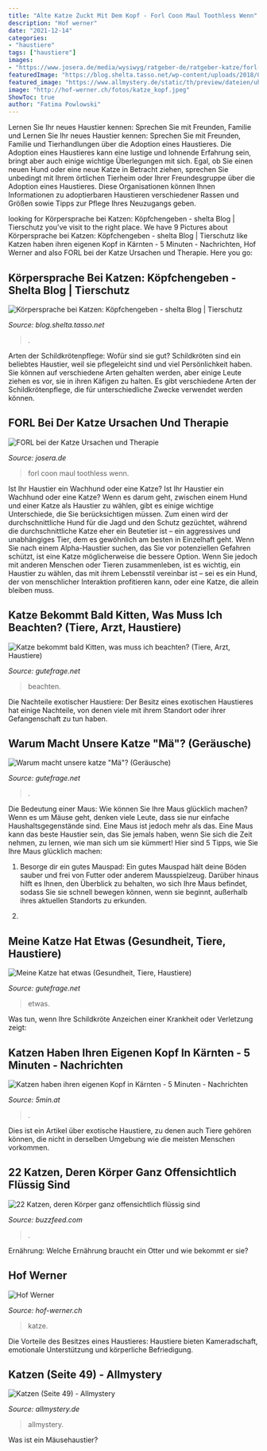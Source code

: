 ```yaml
---
title: "Alte Katze Zuckt Mit Dem Kopf - Forl Coon Maul Toothless Wenn"
description: "Hof werner"
date: "2021-12-14"
categories:
- "haustiere"
tags: ["haustiere"]
images:
- "https://www.josera.de/media/wysiwyg/ratgeber-de/ratgeber-katze/forl-katze/shutterstock_1145158181.jpg"
featuredImage: "https://blog.shelta.tasso.net/wp-content/uploads/2018/07/Körpersprache_Katze-gibt-Köpfchen-und-wird-gestreichelt_c-Savina-Hoppe.jpg"
featured_image: "https://www.allmystery.de/static/th/preview/dateien/uh59854,1280777949,DSC00546.JPG_conv.jpg"
image: "http://hof-werner.ch/fotos/katze_kopf.jpeg"
ShowToc: true
author: "Fatima Powlowski"
---
```



Lernen Sie Ihr neues Haustier kennen: Sprechen Sie mit Freunden, Familie und
Lernen Sie Ihr neues Haustier kennen: Sprechen Sie mit Freunden, Familie und Tierhandlungen über die Adoption eines Haustieres. Die Adoption eines Haustieres kann eine lustige und lohnende Erfahrung sein, bringt aber auch einige wichtige Überlegungen mit sich. Egal, ob Sie einen neuen Hund oder eine neue Katze in Betracht ziehen, sprechen Sie unbedingt mit Ihrem örtlichen Tierheim oder Ihrer Freundesgruppe über die Adoption eines Haustieres. Diese Organisationen können Ihnen Informationen zu adoptierbaren Haustieren verschiedener Rassen und Größen sowie Tipps zur Pflege Ihres Neuzugangs geben.

	

		
looking for Körpersprache bei Katzen: Köpfchengeben - shelta Blog | Tierschutz you've visit to the right place. We have 9 Pictures about Körpersprache bei Katzen: Köpfchengeben - shelta Blog | Tierschutz like Katzen haben ihren eigenen Kopf in Kärnten - 5 Minuten - Nachrichten, Hof Werner and also FORL bei der Katze Ursachen und Therapie. Here you go:
		
    
## Körpersprache Bei Katzen: Köpfchengeben - Shelta Blog | Tierschutz

<img loading=lazy src="https://blog.shelta.tasso.net/wp-content/uploads/2018/07/Körpersprache_Katze-gibt-Köpfchen-und-wird-gestreichelt_c-Savina-Hoppe.jpg" onerror="this.onerror=null;this.src='https://tse1.mm.bing.net/th?id=OIP.JGaxEoD1ILiAgB8m3EdXPQHaFj&amp;pid=15.1';" alt="Körpersprache bei Katzen: Köpfchengeben - shelta Blog | Tierschutz">

_Source: blog.shelta.tasso.net_

>. 

	

Arten der Schildkrötenpflege: Wofür sind sie gut?
Schildkröten sind ein beliebtes Haustier, weil sie pflegeleicht sind und viel Persönlichkeit haben. Sie können auf verschiedene Arten gehalten werden, aber einige Leute ziehen es vor, sie in ihren Käfigen zu halten. Es gibt verschiedene Arten der Schildkrötenpflege, die für unterschiedliche Zwecke verwendet werden können.

    
## FORL Bei Der Katze Ursachen Und Therapie

<img loading=lazy src="https://www.josera.de/media/wysiwyg/ratgeber-de/ratgeber-katze/forl-katze/shutterstock_1145158181.jpg" onerror="this.onerror=null;this.src='https://tse1.mm.bing.net/th?id=OIP.aXwZvLkXK84v23uStaxzGQHaE8&amp;pid=15.1';" alt="FORL bei der Katze Ursachen und Therapie">

_Source: josera.de_

>forl coon maul toothless wenn. 

	

Ist Ihr Haustier ein Wachhund oder eine Katze?
Ist Ihr Haustier ein Wachhund oder eine Katze?
Wenn es darum geht, zwischen einem Hund und einer Katze als Haustier zu wählen, gibt es einige wichtige Unterschiede, die Sie berücksichtigen müssen. Zum einen wird der durchschnittliche Hund für die Jagd und den Schutz gezüchtet, während die durchschnittliche Katze eher ein Beutetier ist – ein aggressives und unabhängiges Tier, dem es gewöhnlich am besten in Einzelhaft geht. Wenn Sie nach einem Alpha-Haustier suchen, das Sie vor potenziellen Gefahren schützt, ist eine Katze möglicherweise die bessere Option. Wenn Sie jedoch mit anderen Menschen oder Tieren zusammenleben, ist es wichtig, ein Haustier zu wählen, das mit ihrem Lebensstil vereinbar ist – sei es ein Hund, der von menschlicher Interaktion profitieren kann, oder eine Katze, die allein bleiben muss.

    
## Katze Bekommt Bald Kitten, Was Muss Ich Beachten? (Tiere, Arzt, Haustiere)

<img loading=lazy src="https://images.gutefrage.net/media/fragen-antworten/bilder/279538387/0_original.jpg?v=1525864978000" onerror="this.onerror=null;this.src='https://tse2.mm.bing.net/th?id=OIP.oC4ZqQ35z23InKF2jNyJkAHaHZ&amp;pid=15.1';" alt="Katze bekommt bald Kitten, was muss ich beachten? (Tiere, Arzt, Haustiere)">

_Source: gutefrage.net_

>beachten. 

	

Die Nachteile exotischer Haustiere: Der Besitz eines exotischen Haustieres hat einige Nachteile, von denen viele mit ihrem Standort oder ihrer Gefangenschaft zu tun haben.

    
## Warum Macht Unsere Katze &quot;Mä&quot;? (Geräusche)

<img loading=lazy src="https://images.gutefrage.net/media/fragen/bilder/warum-macht-unsere-katze-mae-/0_original.jpg?v=1298395949000" onerror="this.onerror=null;this.src='https://tse1.mm.bing.net/th?id=OIP.YWRA9SAy3_GiDg1Tg0YORgAAAA&amp;pid=15.1';" alt="Warum macht unsere katze &quot;Mä&quot;? (Geräusche)">

_Source: gutefrage.net_

>. 

	

Die Bedeutung einer Maus: Wie können Sie Ihre Maus glücklich machen?
Wenn es um Mäuse geht, denken viele Leute, dass sie nur einfache Haushaltsgegenstände sind. Eine Maus ist jedoch mehr als das. Eine Maus kann das beste Haustier sein, das Sie jemals haben, wenn Sie sich die Zeit nehmen, zu lernen, wie man sich um sie kümmert! Hier sind 5 Tipps, wie Sie Ihre Maus glücklich machen:
1. Besorge dir ein gutes Mauspad: Ein gutes Mauspad hält deine Böden sauber und frei von Futter oder anderem Mausspielzeug. Darüber hinaus hilft es Ihnen, den Überblick zu behalten, wo sich Ihre Maus befindet, sodass Sie sie schnell bewegen können, wenn sie beginnt, außerhalb ihres aktuellen Standorts zu erkunden.

2.

    
## Meine Katze Hat Etwas (Gesundheit, Tiere, Haustiere)

<img loading=lazy src="https://images.gutefrage.net/media/fragen/bilder/meine-katze-hat-etwas/0_original.jpg?v=1405860661000" onerror="this.onerror=null;this.src='https://tse1.mm.bing.net/th?id=OIP.7sBRA4aXVa5x_2iLLQmrBAHaJ4&amp;pid=15.1';" alt="Meine Katze hat etwas (Gesundheit, Tiere, Haustiere)">

_Source: gutefrage.net_

>etwas. 

	

Was tun, wenn Ihre Schildkröte Anzeichen einer Krankheit oder Verletzung zeigt:

    
## Katzen Haben Ihren Eigenen Kopf In Kärnten - 5 Minuten - Nachrichten

<img loading=lazy src="https://www.5min.at/wp-content/uploads/2019/08/cat-3092650_960_720-728x406.jpg" onerror="this.onerror=null;this.src='https://tse3.mm.bing.net/th?id=OIP.ZF1iXZmi63NquX0xGygJ3AHaEI&amp;pid=15.1';" alt="Katzen haben ihren eigenen Kopf in Kärnten - 5 Minuten - Nachrichten">

_Source: 5min.at_

>. 

	

Dies ist ein Artikel über exotische Haustiere, zu denen auch Tiere gehören können, die nicht in derselben Umgebung wie die meisten Menschen vorkommen.

    
## 22 Katzen, Deren Körper Ganz Offensichtlich Flüssig Sind

<img loading=lazy src="https://img.buzzfeed.com/buzzfeed-static/static/2018-10/5/12/asset/buzzfeed-prod-web-01/sub-buzz-29689-1538758015-2.png" onerror="this.onerror=null;this.src='https://tse2.mm.bing.net/th?id=OIP.kRG1y-kO0XimrPX7WQsuNwHaHe&amp;pid=15.1';" alt="22 Katzen, deren Körper ganz offensichtlich flüssig sind">

_Source: buzzfeed.com_

>. 

	

Ernährung: Welche Ernährung braucht ein Otter und wie bekommt er sie?

    
## Hof Werner

<img loading=lazy src="http://hof-werner.ch/fotos/katze_kopf.jpeg" onerror="this.onerror=null;this.src='https://tse1.mm.bing.net/th?id=OIP.9gp_1ciGxqTDmHoXgkUjKwHaJ1&amp;pid=15.1';" alt="Hof Werner">

_Source: hof-werner.ch_

>katze. 

	

Die Vorteile des Besitzes eines Haustieres: Haustiere bieten Kameradschaft, emotionale Unterstützung und körperliche Befriedigung.

    
## Katzen (Seite 49) - Allmystery

<img loading=lazy src="https://www.allmystery.de/static/th/preview/dateien/uh59854,1280777949,DSC00546.JPG_conv.jpg" onerror="this.onerror=null;this.src='https://tse2.mm.bing.net/th?id=OIP.Wu9sSboeE0Io8R2ksfhHHwHaFj&amp;pid=15.1';" alt="Katzen (Seite 49) - Allmystery">

_Source: allmystery.de_

>allmystery. 

	

Was ist ein Mäusehaustier?

